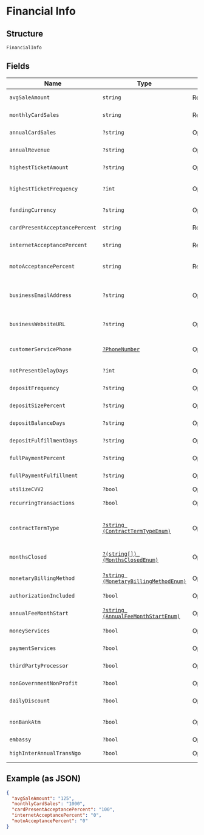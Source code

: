 
# Financial Info

## Structure

`FinancialInfo`

## Fields

| Name | Type | Tags | Description | Getter | Setter |
|  --- | --- | --- | --- | --- | --- |
| `avgSaleAmount` | `string` | Required | Average Transaction Value (ATV) | getAvgSaleAmount(): string | setAvgSaleAmount(string avgSaleAmount): void |
| `monthlyCardSales` | `string` | Required | Predicted monthly credit card sales | getMonthlyCardSales(): string | setMonthlyCardSales(string monthlyCardSales): void |
| `annualCardSales` | `?string` | Optional | [EU] Projected yearly card sales | getAnnualCardSales(): ?string | setAnnualCardSales(?string annualCardSales): void |
| `annualRevenue` | `?string` | Optional | Projected yearly gross revenue | getAnnualRevenue(): ?string | setAnnualRevenue(?string annualRevenue): void |
| `highestTicketAmount` | `?string` | Optional | [NA] Highest estimated ticket amount | getHighestTicketAmount(): ?string | setHighestTicketAmount(?string highestTicketAmount): void |
| `highestTicketFrequency` | `?int` | Optional | [NA] Frequency with which highest ticket is received annually | getHighestTicketFrequency(): ?int | setHighestTicketFrequency(?int highestTicketFrequency): void |
| `fundingCurrency` | `?string` | Optional | Funding currency of business | getFundingCurrency(): ?string | setFundingCurrency(?string fundingCurrency): void |
| `cardPresentAcceptancePercent` | `string` | Required | The percentage split of card present transactions | getCardPresentAcceptancePercent(): string | setCardPresentAcceptancePercent(string cardPresentAcceptancePercent): void |
| `internetAcceptancePercent` | `string` | Required | The percentage split of internet/ecom transactions | getInternetAcceptancePercent(): string | setInternetAcceptancePercent(string internetAcceptancePercent): void |
| `motoAcceptancePercent` | `string` | Required | The percentage split of mail-order/telephone-order transactions | getMotoAcceptancePercent(): string | setMotoAcceptancePercent(string motoAcceptancePercent): void |
| `businessEmailAddress` | `?string` | Optional | [EU] Business email contact, required if internetAcceptancePercent > 0 | getBusinessEmailAddress(): ?string | setBusinessEmailAddress(?string businessEmailAddress): void |
| `businessWebsiteURL` | `?string` | Optional | Business URL, required if internetAcceptancePercent > 0 | getBusinessWebsiteURL(): ?string | setBusinessWebsiteURL(?string businessWebsiteURL): void |
| `customerServicePhone` | [`?PhoneNumber`](../../doc/models/phone-number.md) | Optional | - | getCustomerServicePhone(): ?PhoneNumber | setCustomerServicePhone(?PhoneNumber customerServicePhone): void |
| `notPresentDelayDays` | `?int` | Optional | [NA] Card Not Present delay for something | getNotPresentDelayDays(): ?int | setNotPresentDelayDays(?int notPresentDelayDays): void |
| `depositFrequency` | `?string` | Optional | [EU] | getDepositFrequency(): ?string | setDepositFrequency(?string depositFrequency): void |
| `depositSizePercent` | `?string` | Optional | [EU] | getDepositSizePercent(): ?string | setDepositSizePercent(?string depositSizePercent): void |
| `depositBalanceDays` | `?string` | Optional | [EU] | getDepositBalanceDays(): ?string | setDepositBalanceDays(?string depositBalanceDays): void |
| `depositFulfillmentDays` | `?string` | Optional | [EU] | getDepositFulfillmentDays(): ?string | setDepositFulfillmentDays(?string depositFulfillmentDays): void |
| `fullPaymentPercent` | `?string` | Optional | [EU] | getFullPaymentPercent(): ?string | setFullPaymentPercent(?string fullPaymentPercent): void |
| `fullPaymentFulfillment` | `?string` | Optional | [EU] | getFullPaymentFulfillment(): ?string | setFullPaymentFulfillment(?string fullPaymentFulfillment): void |
| `utilizeCVV2` | `?bool` | Optional | [EU] | getUtilizeCVV2(): ?bool | setUtilizeCVV2(?bool utilizeCVV2): void |
| `recurringTransactions` | `?bool` | Optional | [EU] | getRecurringTransactions(): ?bool | setRecurringTransactions(?bool recurringTransactions): void |
| `contractTermType` | [`?string (ContractTermTypeEnum)`](../../doc/models/contract-term-type-enum.md) | Optional | [EU] ZERO_MONTH, TWELVE_MONTHS, TWENTY_FOUR_MONTHS, or THIRTY_SIX_MONTHS | getContractTermType(): ?string | setContractTermType(?string contractTermType): void |
| `monthsClosed` | [`?(string[]) (MonthsClosedEnum)`](../../doc/models/months-closed-enum.md) | Optional | List containing months business is closed, for seasonal businesses | getMonthsClosed(): ?array | setMonthsClosed(?array monthsClosed): void |
| `monetaryBillingMethod` | [`?string (MonetaryBillingMethodEnum)`](../../doc/models/monetary-billing-method-enum.md) | Optional | [NA] string, CARD_DISCOUNT or DIA | getMonetaryBillingMethod(): ?string | setMonetaryBillingMethod(?string monetaryBillingMethod): void |
| `authorizationIncluded` | `?bool` | Optional | [NA] | getAuthorizationIncluded(): ?bool | setAuthorizationIncluded(?bool authorizationIncluded): void |
| `annualFeeMonthStart` | [`?string (AnnualFeeMonthStartEnum)`](../../doc/models/annual-fee-month-start-enum.md) | Optional | [NA] The month in which annual fee is applied | getAnnualFeeMonthStart(): ?string | setAnnualFeeMonthStart(?string annualFeeMonthStart): void |
| `moneyServices` | `?bool` | Optional | [EU] | getMoneyServices(): ?bool | setMoneyServices(?bool moneyServices): void |
| `paymentServices` | `?bool` | Optional | - | getPaymentServices(): ?bool | setPaymentServices(?bool paymentServices): void |
| `thirdPartyProcessor` | `?bool` | Optional | - | getThirdPartyProcessor(): ?bool | setThirdPartyProcessor(?bool thirdPartyProcessor): void |
| `nonGovernmentNonProfit` | `?bool` | Optional | [EU] | getNonGovernmentNonProfit(): ?bool | setNonGovernmentNonProfit(?bool nonGovernmentNonProfit): void |
| `dailyDiscount` | `?bool` | Optional | [NA] | getDailyDiscount(): ?bool | setDailyDiscount(?bool dailyDiscount): void |
| `nonBankAtm` | `?bool` | Optional | Does business operate its own ATM (not associated with a bank) | getNonBankAtm(): ?bool | setNonBankAtm(?bool nonBankAtm): void |
| `embassy` | `?bool` | Optional | Deprecated | getEmbassy(): ?bool | setEmbassy(?bool embassy): void |
| `highInterAnnualTransNgo` | `?bool` | Optional | Deprecated | getHighInterAnnualTransNgo(): ?bool | setHighInterAnnualTransNgo(?bool highInterAnnualTransNgo): void |

## Example (as JSON)

```json
{
  "avgSaleAmount": "125",
  "monthlyCardSales": "1000",
  "cardPresentAcceptancePercent": "100",
  "internetAcceptancePercent": "0",
  "motoAcceptancePercent": "0"
}
```

